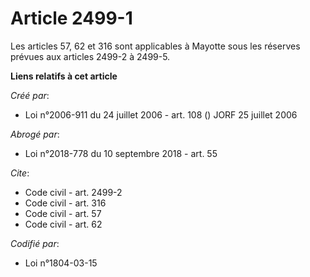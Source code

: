 # Article 2499-1

Les articles 57, 62 et 316 sont applicables à Mayotte sous les réserves prévues aux articles 2499-2 à 2499-5.

**Liens relatifs à cet article**

_Créé par_:

  - Loi n°2006-911 du 24 juillet 2006 - art. 108 () JORF 25 juillet 2006

_Abrogé par_:

  - Loi n°2018-778 du 10 septembre 2018 - art. 55

_Cite_:

  - Code civil - art. 2499-2
  - Code civil - art. 316
  - Code civil - art. 57
  - Code civil - art. 62

_Codifié par_:

  - Loi n°1804-03-15

